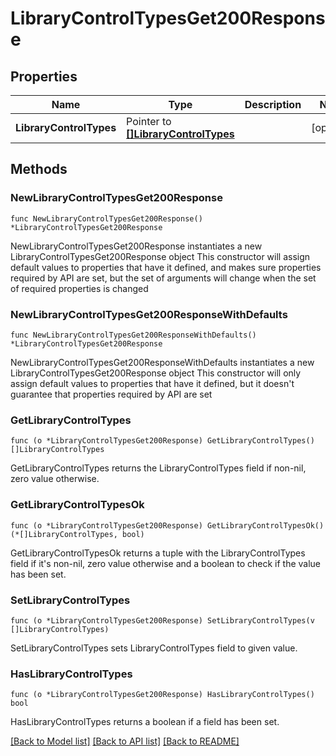 # LibraryControlTypesGet200Response

## Properties

Name | Type | Description | Notes
------------ | ------------- | ------------- | -------------
**LibraryControlTypes** | Pointer to [**[]LibraryControlTypes**](LibraryControlTypes.md) |  | [optional] 

## Methods

### NewLibraryControlTypesGet200Response

`func NewLibraryControlTypesGet200Response() *LibraryControlTypesGet200Response`

NewLibraryControlTypesGet200Response instantiates a new LibraryControlTypesGet200Response object
This constructor will assign default values to properties that have it defined,
and makes sure properties required by API are set, but the set of arguments
will change when the set of required properties is changed

### NewLibraryControlTypesGet200ResponseWithDefaults

`func NewLibraryControlTypesGet200ResponseWithDefaults() *LibraryControlTypesGet200Response`

NewLibraryControlTypesGet200ResponseWithDefaults instantiates a new LibraryControlTypesGet200Response object
This constructor will only assign default values to properties that have it defined,
but it doesn't guarantee that properties required by API are set

### GetLibraryControlTypes

`func (o *LibraryControlTypesGet200Response) GetLibraryControlTypes() []LibraryControlTypes`

GetLibraryControlTypes returns the LibraryControlTypes field if non-nil, zero value otherwise.

### GetLibraryControlTypesOk

`func (o *LibraryControlTypesGet200Response) GetLibraryControlTypesOk() (*[]LibraryControlTypes, bool)`

GetLibraryControlTypesOk returns a tuple with the LibraryControlTypes field if it's non-nil, zero value otherwise
and a boolean to check if the value has been set.

### SetLibraryControlTypes

`func (o *LibraryControlTypesGet200Response) SetLibraryControlTypes(v []LibraryControlTypes)`

SetLibraryControlTypes sets LibraryControlTypes field to given value.

### HasLibraryControlTypes

`func (o *LibraryControlTypesGet200Response) HasLibraryControlTypes() bool`

HasLibraryControlTypes returns a boolean if a field has been set.


[[Back to Model list]](../README.md#documentation-for-models) [[Back to API list]](../README.md#documentation-for-api-endpoints) [[Back to README]](../README.md)


